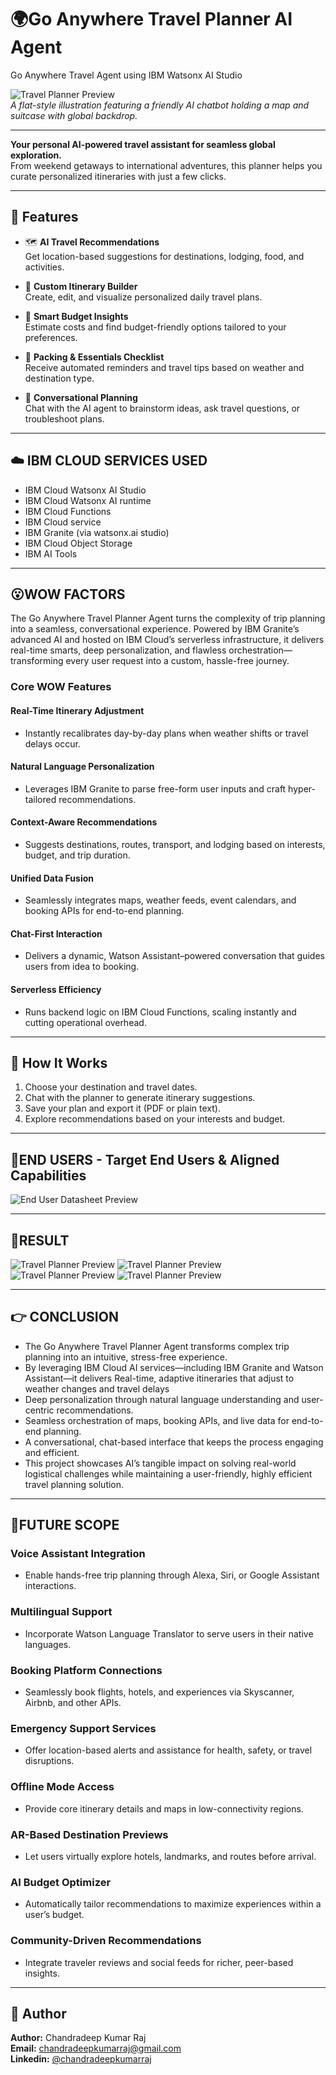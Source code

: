 #  🌍Go Anywhere Travel Planner AI Agent
Go Anywhere Travel Agent using IBM Watsonx AI Studio


![Travel Planner Preview](https://github.com/chandradeepkumarraj/ibm_travel_agent_ai/blob/72b2ff23208093286a7e2f5970696ca63fae9afa/AI_flex.png)  
_A flat-style illustration featuring a friendly AI chatbot holding a map and suitcase with global backdrop._

---

**Your personal AI-powered travel assistant for seamless global exploration.**  
From weekend getaways to international adventures, this planner helps you curate personalized itineraries with just a few clicks.

---

## 🚀 Features

- 🗺️ **AI Travel Recommendations**  
  Get location-based suggestions for destinations, lodging, food, and activities.

- 📅 **Custom Itinerary Builder**  
  Create, edit, and visualize personalized daily travel plans.

- 🛫 **Smart Budget Insights**  
  Estimate costs and find budget-friendly options tailored to your preferences.

- 🧳 **Packing & Essentials Checklist**  
  Receive automated reminders and travel tips based on weather and destination type.

- 💬 **Conversational Planning**  
  Chat with the AI agent to brainstorm ideas, ask travel questions, or troubleshoot plans.

---



## ☁️ IBM CLOUD SERVICES USED

- IBM Cloud Watsonx AI Studio
- IBM Cloud Watsonx AI runtime
- IBM Cloud Functions
- IBM Cloud service
- IBM Granite (via watsonx.ai studio)
- IBM Cloud Object Storage
- IBM AI Tools
---
## 😮WOW FACTORS
 The Go Anywhere Travel Planner Agent turns the complexity of trip planning into a seamless, conversational experience. Powered by 
 IBM Granite’s advanced AI and hosted on IBM Cloud’s serverless infrastructure, it delivers real-time smarts, deep personalization, and 
 flawless orchestration—transforming every user request into a custom, hassle-free journey.

 ### Core WOW Features
 #### Real-Time Itinerary Adjustment
 - Instantly recalibrates day-by-day plans when weather shifts or travel delays occur.
 #### Natural Language Personalization
 - Leverages IBM Granite to parse free-form user inputs and craft hyper-tailored recommendations.
 #### Context-Aware Recommendations
 - Suggests destinations, routes, transport, and lodging based on interests, budget, and trip duration.
 #### Unified Data Fusion
 - Seamlessly integrates maps, weather feeds, event calendars, and booking APIs for end-to-end planning.
 #### Chat-First Interaction
 - Delivers a dynamic, Watson Assistant–powered conversation that guides users from idea to booking.
 #### Serverless Efficiency
 - Runs backend logic on IBM Cloud Functions, scaling instantly and cutting operational overhead.


---
## 🧠 How It Works

1. Choose your destination and travel dates.
2. Chat with the planner to generate itinerary suggestions.
3. Save your plan and export it (PDF or plain text).
4. Explore recommendations based on your interests and budget.

---
## 👥END USERS -  Target End Users & Aligned Capabilities

![End User Datasheet Preview](https://github.com/chandradeepkumarraj/ibm_travel_agent_ai/blob/9b863d5fd3ca4db0d341cbc887b116ffc86bfbff/END_USER.png)

---
## 🎯RESULT
  ![Travel Planner Preview](https://github.com/chandradeepkumarraj/ibm_travel_agent_ai/blob/9b863d5fd3ca4db0d341cbc887b116ffc86bfbff/images/9_Result_in_Preview_mode.png)
  ![Travel Planner Preview](https://github.com/chandradeepkumarraj/ibm_travel_agent_ai/blob/9b863d5fd3ca4db0d341cbc887b116ffc86bfbff/images/10_Result_in_Preview_mode.png)
  ![Travel Planner Preview](https://github.com/chandradeepkumarraj/ibm_travel_agent_ai/blob/9b863d5fd3ca4db0d341cbc887b116ffc86bfbff/images/11_Result_in_Preview_mode.png)
  ![Travel Planner Preview](https://github.com/chandradeepkumarraj/ibm_travel_agent_ai/blob/9b863d5fd3ca4db0d341cbc887b116ffc86bfbff/images/12_Result_in_Preview_mode.png)
  
---

## 👉 CONCLUSION
 - The Go Anywhere Travel Planner Agent transforms complex trip planning into an intuitive, 
   stress-free experience.
 - By leveraging IBM Cloud AI services—including IBM Granite and Watson Assistant—it delivers Real-time,
   adaptive itineraries that adjust to weather changes and travel delays
 - Deep personalization through natural language understanding and user-centric 
   recommendations.
 - Seamless orchestration of maps, booking APIs, and live data for end-to-end planning.
 - A conversational, chat-based interface that keeps the process engaging and efficient.
 - This project showcases AI’s tangible impact on solving real-world logistical challenges 
   while maintaining a user-friendly, highly efficient travel planning solution.

---


## 🪩FUTURE SCOPE
 ### Voice Assistant Integration
 - Enable hands-free trip planning through Alexa, Siri, or Google Assistant interactions.
 ### Multilingual Support
 - Incorporate Watson Language Translator to serve users in their native languages.
 ### Booking Platform Connections
 - Seamlessly book flights, hotels, and experiences via Skyscanner, Airbnb, and other APIs.
 ### Emergency Support Services
 - Offer location-based alerts and assistance for health, safety, or travel disruptions.
 ### Offline Mode Access
 - Provide core itinerary details and maps in low-connectivity regions.
 ### AR-Based Destination Previews
 - Let users virtually explore hotels, landmarks, and routes before arrival.
 ### AI Budget Optimizer
 - Automatically tailor recommendations to maximize experiences within a user’s budget.
 ### Community-Driven Recommendations
 - Integrate traveler reviews and social feeds for richer, peer-based insights.


---

## 🧠 Author
**Author:** Chandradeep Kumar Raj  
**Email:** chandradeepkumarraj@gmail.com  
**Linkedin:** [@chandradeepkumarraj](https://www.linkedin.com/in/chandradeepkumarraj/)
